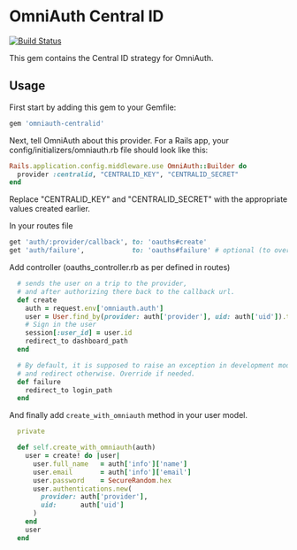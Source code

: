 # OmniAuth Central ID
[![Build Status](https://semaphoreapp.com/api/v1/projects/a1479ff0-5ef6-4182-9577-116a668c090c/309883/badge.png)](https://semaphoreapp.com/olimart/omniauth-centralid)

This gem contains the Central ID strategy for OmniAuth.

## Usage

First start by adding this gem to your Gemfile:

```ruby
gem 'omniauth-centralid'
```

Next, tell OmniAuth about this provider. For a Rails app, your config/initializers/omniauth.rb file should look like this:

```ruby
Rails.application.config.middleware.use OmniAuth::Builder do
  provider :centralid, "CENTRALID_KEY", "CENTRALID_SECRET"
end
```

Replace "CENTRALID_KEY" and "CENTRALID_SECRET" with the appropriate values created earlier.

In your routes file

```ruby
get 'auth/:provider/callback', to: 'oauths#create'
get 'auth/failure',            to: 'oauths#failure' # optional (to override default redirect behaviour)
```

Add controller (oauths_controller.rb as per defined in routes)

```ruby
  # sends the user on a trip to the provider,
  # and after authorizing there back to the callback url.
  def create
    auth = request.env['omniauth.auth']
    user = User.find_by(provider: auth['provider'], uid: auth['uid']).try(:user) || User.create_with_omniauth(auth)
    # Sign in the user
    session[:user_id] = user.id
    redirect_to dashboard_path
  end

  # By default, it is supposed to raise an exception in development mode
  # and redirect otherwise. Override if needed.
  def failure
    redirect_to login_path
  end
```

And finally add `create_with_omniauth` method in your user model.

```ruby
  private

  def self.create_with_omniauth(auth)
    user = create! do |user|
      user.full_name   = auth['info']['name']
      user.email       = auth['info']['email']
      user.password    = SecureRandom.hex
      user.authentications.new(
        provider: auth['provider'],
        uid:      auth['uid']
      )
    end
    user
  end
```

